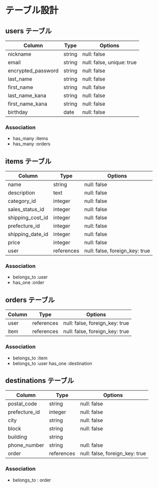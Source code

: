# テーブル設計

## users テーブル

| Column             | Type   | Options     |
| ------------------ | ------ | ----------- |
| nickname           | string | null: false |
| email              | string | null: false, unique: true |
| encrypted_password | string | null: false |
| last_name          | string | null: false |
| first_name         | string | null: false |
| last_name_kana     | string | null: false |
| first_name_kana    | string | null: false |
| birthday           | date   | null: false |





### Association

- has_many :items
- has_many :orders


## items テーブル

| Column          | Type   | Options                           |
| ----------------| ------ | ------------                      |
| name            | string | null: false                       |
| description     | text   | null: false                       |
| category_id     | integer| null: false                       |
| sales_status_id | integer| null: false                       |
| shipping_cost_id| integer| null: false                       |
| prefecture_id   | integer| null: false                       |
| shipping_date_id| integer| null: false                       |
| price           | integer| null: false                       |
| user            | references| null: false, foreign_key: true |







### Association

- belongs_to :user
- has_one :order


## orders テーブル

| Column | Type       | Options                        |
| ------ | ---------- | ------------------------------ |
| user   | references | null: false, foreign_key: true |
| item   | references | null: false, foreign_key: true |

### Association

- belongs_to :item
- belongs_to :user
  has_one :destination



## destinations テーブル


| Column          | Type      | Options     |
| ----------------| --------- | ----------- |
| postal_code     | string    | null: false |
| prefecture_id   | integer   | null: false |
| city            | string    | null: false |
| block           | string    | null: false |
| building        | string    |             |
| phone_number    | string    | null: false |
| order           |references | null: false, foreign_key: true |

### Association

- belongs_to : order
